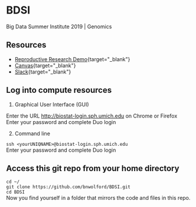 # BDSI
Big Data Summer Institute 2019 | Genomics

## Resources

- [Reproductive Research Demo](https://github.com/statgen/bdsi-demo-2019){target="_blank"} 
- [Canvas](https://canvas.umich.edu/gateway/){target="_blank"} 
- [Slack](https://bdsiworkspace.slack.com){target="_blank"} 

## Log into compute resources 

1) Graphical User Interface (GUI) 

Enter the URL http://biostat-login.sph.umich.edu on Chrome or Firefox  
Enter your password and complete Duo login

2) Command line

`ssh <yourUNIQNAME>@biostat-login.sph.umich.edu`  
Enter your password and complete Duo login

## Access this git repo from your home directory
`cd ~/`  
`git clone https://github.com/bnwolford/BDSI.git`  
`cd BDSI`  
Now you find yourself in a folder that mirrors the code and files in this repo.  

